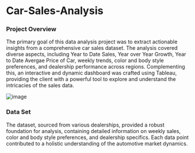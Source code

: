 # Car-Sales-Analysis

### Project Overview
The primary goal of this data analysis project was to extract actionable insights from a comprehensive car sales dataset. The analysis covered diverse aspects, including Year to Date Sales, Year over Year Growth, Year to Date Avergae Price of Car, weekly trends, color and body style preferences, and dealership performance across regions. Complementing this, an interactive and dynamic dashboard was crafted using Tableau, providing the client with a powerful tool to explore and understand the intricacies of the sales data.

![image](https://github.com/AryanTele/Car-Sales-Analysis/assets/58328909/c1dc9913-106f-49d5-8955-23d65db2b46e)


### Data Set
The dataset, sourced from various dealerships, provided a robust foundation for analysis, containing detailed information on weekly sales, color and body style preferences, and dealership specifics. Each data point contributed to a holistic understanding of the automotive market dynamics. 
